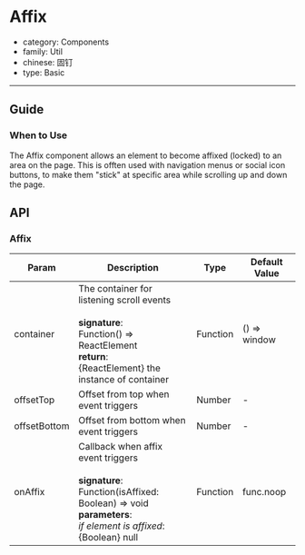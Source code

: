 # Affix

-   category: Components
-   family: Util
-   chinese: 固钉
-   type: Basic

---

## Guide

### When to Use

The Affix component allows an element to become affixed (locked) to an area on the page. This is offten used with navigation menus or social icon buttons, to make them "stick" at specific area while scrolling up and down the page.

## API

### Affix

| Param           | Description                                                                                                                  | Type       | Default Value          |
| ------------ | ------------------------------------------------------------------------------------------------------------------- | -------- | ------------ |
| container    | The container for listening scroll events<br><br>**signature**:<br>Function() => ReactElement<br>**return**:<br>{ReactElement} the instance of container<br>     | Function | () => window |
| offsetTop    | Offset from top when event triggers  | Number   | -       |
| offsetBottom | Offset from bottom when event triggers | Number   | -     |
| onAffix      | Callback when affix event triggers <br><br>**signature**:<br>Function(isAffixed: Boolean) => void<br>**parameters**:<br>_if element is affixed_: {Boolean} null | Function | func.noop    |
